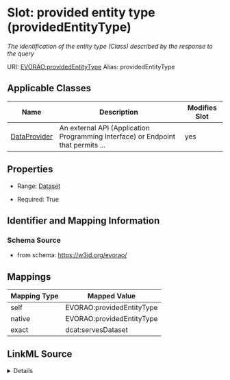 

# Slot: provided entity type (providedEntityType) 


_The identification of the entity type (Class) described by the response to the query_





URI: [EVORAO:providedEntityType](https://w3id.org/evorao/providedEntityType)
Alias: providedEntityType

<!-- no inheritance hierarchy -->





## Applicable Classes

| Name | Description | Modifies Slot |
| --- | --- | --- |
| [DataProvider](DataProvider.md) | An external API (Application Programming Interface) or Endpoint that permits ... |  yes  |







## Properties

* Range: [Dataset](Dataset.md)

* Required: True





## Identifier and Mapping Information







### Schema Source


* from schema: https://w3id.org/evorao/




## Mappings

| Mapping Type | Mapped Value |
| ---  | ---  |
| self | EVORAO:providedEntityType |
| native | EVORAO:providedEntityType |
| exact | dcat:servesDataset |




## LinkML Source

<details>
```yaml
name: providedEntityType
description: The identification of the entity type (Class) described by the response
  to the query
title: provided entity type
from_schema: https://w3id.org/evorao/
exact_mappings:
- dcat:servesDataset
rank: 1000
alias: providedEntityType
domain_of:
- DataProvider
range: Dataset
required: true
multivalued: false

```
</details>